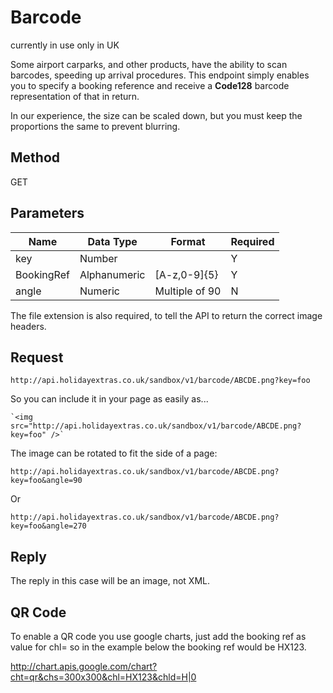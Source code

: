 # Barcode

currently in use only in UK

Some airport carparks, and other products, have the ability to scan barcodes, speeding up arrival procedures. This endpoint simply enables you to specify a booking reference and receive a **Code128** barcode representation of that in return. 

In our experience, the size can be scaled down, but you must keep the proportions the same to prevent blurring. 
## Method

GET


## Parameters

 | Name       | Data Type    | Format         | Required | 
 | ----       | ---------    | ------         | -------- | 
 | key        | Number       |                | Y        | 
 | BookingRef | Alphanumeric | [A-z,0-9]{5}   | Y        | 
 | angle      | Numeric      | Multiple of 90 | N        | 

The file extension is also required, to tell the API to return the correct image headers.

## Request

	
	http://api.holidayextras.co.uk/sandbox/v1/barcode/ABCDE.png?key=foo


So you can include it in your page as easily as...

	
	`<img src="http://api.holidayextras.co.uk/sandbox/v1/barcode/ABCDE.png?key=foo" />`



The image can be rotated to fit the side of a page:

	
	http://api.holidayextras.co.uk/sandbox/v1/barcode/ABCDE.png?key=foo&angle=90

Or

	
	http://api.holidayextras.co.uk/sandbox/v1/barcode/ABCDE.png?key=foo&angle=270



## Reply

The reply in this case will be an image, not XML.

## QR Code

To enable a QR code you use google charts, just add the booking ref as value for chl=  ​so in the example below the booking ref would be HX123.​

http://chart.apis.google.com/chart?cht=qr&chs=300x300&chl=HX123&chld=H|0
